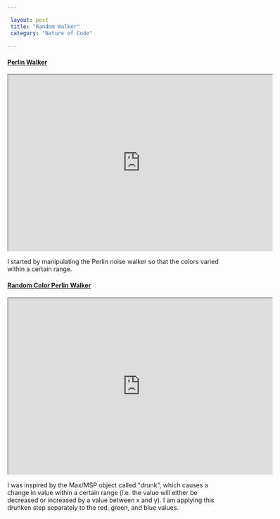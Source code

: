 ```yaml
---

 layout: post
 title: "Random Walker"
 category: "Nature of Code"
 
---
```



#### [Perlin Walker](https://alpha.editor.p5js.org/patchbae/sketches/S1QCZYarz)

<iframe width="600" height="400" src="http://alpha.editor.p5js.org/embed/S1QCZYarz>" scrolling="no"></iframe>

I started by manipulating the Perlin noise walker so that the colors varied within a certain range. 


#### [Random Color Perlin Walker](https://alpha.editor.p5js.org/patchbae/sketches/H1SRbKpSM)

<iframe width="600" height="400" src="http://alpha.editor.p5js.org/embed/H1SRbKpSM>" scrolling="no"></iframe>

I was inspired by the Max/MSP object called "drunk", which causes a change in value within a certain range (i.e. the value will either be decreased or increased by a value between x and y). I am applying this drunken step separately to the red, green, and blue values. 









